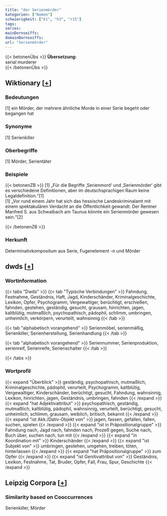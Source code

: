 ```yaml
---
title: "der Serienmörder"
kategorien: ["Nomen"]
schwierigkeit: ["k1", "h3", "r15"]
tags:
series:
mainDornseiffs:
domainDornseiffs:
url: "Serienmörder"
---
```


{{< betonenÜbs >}}
**Übersetzung:**  
serial murderer  
{{< /betonenÜbs >}}

## Wiktionary [[+](https://de.wiktionary.org/wiki/Serienmörder)]

### Bedeutungen
[1] ein Mörder, der mehrere ähnliche Morde in einer Serie begeht oder begangen hat  

### Synonyme
[1] Serienkiller  

### Oberbegriffe
[1] Mörder, Serientäter  

### Beispiele
{{< betonenZB >}}
[1] „Für die Begriffe ‚Serienmord‘ und ‚Serienmörder‘ gibt es verschiedene Definitionen, aber im deutschsprachigen Raum keine Legaldefinition.“[1]  
[1] „Vor rund einem Jahr hat sich das hessische Landeskriminalamt mit einem spektakulären Verdacht an die Öffentlichkeit gewandt: Der Rentner Manfred S. aus Schwalbach am Taunus könnte ein Serienmörder gewesen sein.“[2]  

{{< /betonenZB >}}
### Herkunft
Determinativkompositum aus Serie, Fugenelement -n und Mörder  



## dwds [[+](https://www.dwds.de/wb/Serienmörder)]

### Wortinformation
{{< tabs "Dwds" >}}
{{< tab "Typische Verbindungen" >}}
Fahndung, Festnahme, Geständnis, Haft, Jagd, Kinderschänder, Kriminalgeschichte, Lexikon, Opfer, Psychogramm, Vergewaltiger, berüchtigt, erschießen, fahnden, gestehen, geständig, gesucht, grausam, hinrichten, jagen, kaltblütig, mutmaßlich, psychopathisch, pädophil, schlimm, umbringen, unheimlich, verkörpern, verurteilt, wahnsinnig
{{< /tab >}}

{{< tab "alphabetisch vorangehend" >}}
Serienmöbel, serienmäßig, Serienkiller, Serienherstellung, Serienhandlung
{{< /tab >}}

{{< tab "alphabetisch vorangehend" >}}
Seriennummer, Serienproduktion, serienreif, Serienreife, Serienschalter
{{< /tab >}}

{{< /tabs >}}

### Wortprofil
{{< expand "Überblick" >}} geständig, psychopathisch, mutmaßlich, Kriminalgeschichte, pädophil, verurteilt, Psychogramm, kaltblütig, Vergewaltiger, Kinderschänder, berüchtigt, gesucht, Fahndung, wahnsinnig, Lexikon, hinrichten, jagen, Geständnis, umbringen, fahnden {{< /expand >}}
{{< expand "hat Adjektivattribut" >}} psychopathisch, geständig, mutmaßlich, kaltblütig, pädophil, wahnsinnig, verurteilt, berüchtigt, gesucht, unheimlich, schlimm, grausam, weiblich, britisch, bekannt {{< /expand >}}
{{< expand "ist Akk./Dativ-Objekt von" >}} jagen, fassen, gefallen, fallen, suchen, spielen {{< /expand >}}
{{< expand "ist in Präpositionalgruppe" >}} Fahndung nach, Jagd nach, fahnden nach, Prozeß gegen, Suche nach, Buch über, suchen nach, tun mit {{< /expand >}}
{{< expand "in Koordination mit" >}} Kinderschänder {{< /expand >}}
{{< expand "ist Subjekt von" >}} umbringen, gestehen, umgehen, treiben, töten, hinterlassen {{< /expand >}}
{{< expand "hat Präpositionalgruppe" >}} zum Opfer {{< /expand >}}
{{< expand "ist Genitivattribut von" >}} Geständnis, Lexikon, Festnahme, Tat, Bruder, Opfer, Fall, Frau, Spur, Geschichte {{< /expand >}}

## Leipzig Corpora [[+](https://corpora.uni-leipzig.de/en/res?word=Serienmörder&corpusId=deu_newscrawl-public_2018)]


### Similarity based on Cooccurrences
Serienkiller, Mörder

